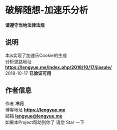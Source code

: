 # 破解随想-加速乐分析
**请遵守当地法律法规**  
## 说明
本js实现了加速乐Cookie的生成  
分析思路地址  
**https://lengyue.me/index.php/2018/10/17/jiasule/**  
2018-10-17 **已验证可用**
## 作者信息
作者 **冷月**  
博客地址 **https://lengyue.me**  
邮箱 **lengyue@lengyue.me**  
如果本Project帮助到你了 请您 Star 一下  


